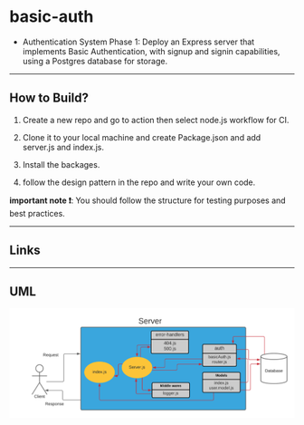 # basic-auth

- Authentication System Phase 1: Deploy an Express server that implements Basic Authentication, with signup and signin capabilities, using a Postgres database for storage.

---

## How to Build?

1. Create a new repo and go to action then select node.js workflow for CI.

2. Clone it to your local machine and create Package.json and add server.js and index.js.

3. Install the backages.

4. follow the design pattern in the repo and write your own code.

**important note ❗**: You should follow the structure for testing purposes and best practices.

---

## Links


---

## UML 

![uml](./img/lab06UML.png)